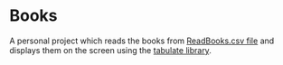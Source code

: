 # Books
A personal project which reads the books from [ReadBooks.csv file](https://github.com/obaino/pyProjects/blob/main/books/ReadBooks.csv) and displays them on the screen using the [tabulate library](https://pypi.org/project/tabulate/).